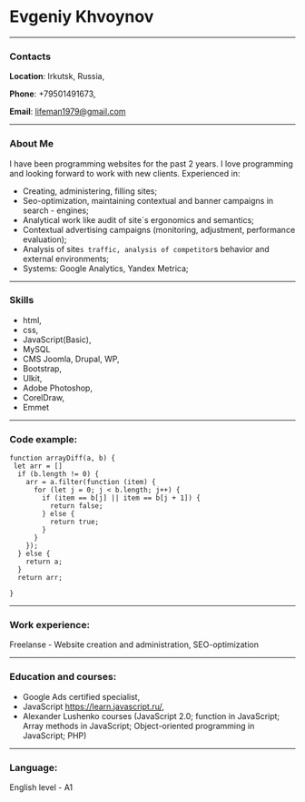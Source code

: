 # Evgeniy Khvoynov #
---
### Contacts 

**Location**: Irkutsk, Russia,

**Phone**: +79501491673, 

**Email**: lifeman1979@gmail.com

---
### About Me 

I have been programming websites for the past 2 years. I love programming and looking forward to work with new clients.
Experienced in:

- Creating, administering, filling sites;
- Seo-optimization, maintaining contextual and banner campaigns in search - engines;
- Analytical work like audit of site`s ergonomics and semantics;
- Contextual advertising campaigns (monitoring, adjustment, performance evaluation);
- Analysis of site`s traffic, analysis of competitor`s behavior and external environments;
- Systems: Google Analytics, Yandex Metrica;

---
### Skills 

- html, 
- css, 
- JavaScript(Basic),
- MySQL
- CMS Joomla, Drupal, WP, 
- Bootstrap,
- Ulkit,
- Adobe Photoshop‚ 
- CorelDraw,
- Emmet

---
### Code example:
```
function arrayDiff(a, b) {
 let arr = []
  if (b.length != 0) {
    arr = a.filter(function (item) {
      for (let j = 0; j < b.length; j++) {
        if (item == b[j] || item == b[j + 1]) {
          return false;
        } else {
          return true;
        }
      }
    });
  } else {
    return a;
  }
  return arr;
  
}
```
---
### Work experience:

Freelanse - Website creation and administration, SEO-optimization

---

### Education and courses:
- Google Ads certified specialist,
- JavaScript https://learn.javascript.ru/,
- Alexander Lushenko courses (JavaScript 2.0; function in JavaScript; Array methods in JavaScript; Object-oriented programming in JavaScript; PHP)

---
### Language:
English level - A1